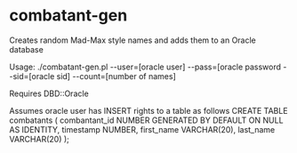 # combatant-gen
Creates random Mad-Max style names and adds them to an Oracle database

Usage: ./combatant-gen.pl --user=[oracle user] --pass=[oracle password --sid=[oracle sid] --count=[number of names]

Requires DBD::Oracle

Assumes oracle user has INSERT rights to a table as follows
CREATE TABLE combatants
( combantant_id NUMBER GENERATED BY DEFAULT ON NULL AS IDENTITY,
  timestamp NUMBER,
  first_name VARCHAR(20),
  last_name VARCHAR(20)
);
